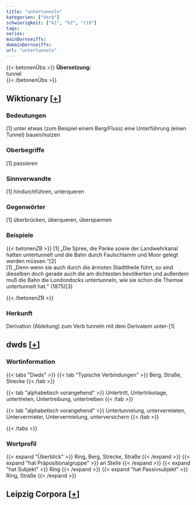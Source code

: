 ```yaml
---
title: "untertunneln"
kategorien: ["Verb"]
schwierigkeit: ["k1", "h2", "r19"]
tags:
series:
mainDornseiffs:
domainDornseiffs:
url: "untertunneln"
---
```


{{< betonenÜbs >}}
**Übersetzung:**  
tunnel  
{{< /betonenÜbs >}}

## Wiktionary [[+](https://de.wiktionary.org/wiki/untertunneln)]

### Bedeutungen
[1] unter etwas (zum Beispiel einem Berg/Fluss) eine Unterführung (einen Tunnel) bauen/nutzen  

### Oberbegriffe
[1] passieren  

### Sinnverwandte
[1] hindurchführen, unterqueren  

### Gegenwörter
[1] überbrücken, überqueren, überspannen  

### Beispiele
{{< betonenZB >}}
[1] „Die Spree, die Panke sowie der Landwehrkanal hatten untertunnelt und die Bahn durch Faulschlamm und Moor gelegt werden müssen.“[2]  
[1] „Denn wenn sie auch durch die ärmsten Stadttheile führt, so sind dieselben doch gerade auch die am dichtesten bevölkerten und außerdem muß die Bahn die Londondocks untertunneln, wie sie schon die Themse untertunnelt hat.“ (1875)[3]  

{{< /betonenZB >}}
### Herkunft
Derivation (Ableitung) zum Verb tunneln mit dem Derivatem unter-[1]  



## dwds [[+](https://www.dwds.de/wb/untertunneln)]

### Wortinformation
{{< tabs "Dwds" >}}
{{< tab "Typische Verbindungen" >}}
Berg, Straße, Strecke
{{< /tab >}}

{{< tab "alphabetisch vorangehend" >}}
Untertritt, Untertrikotage, untertreten, Untertreibung, untertreiben
{{< /tab >}}

{{< tab "alphabetisch vorangehend" >}}
Untertunnelung, untervermieten, Untervermieter, Untervermietung, unterversichern
{{< /tab >}}

{{< /tabs >}}

### Wortprofil
{{< expand "Überblick" >}} Ring, Berg, Strecke, Straße {{< /expand >}}
{{< expand "hat Präpositionalgruppe" >}} an Stelle {{< /expand >}}
{{< expand "hat Subjekt" >}} Ring {{< /expand >}}
{{< expand "hat Passivsubjekt" >}} Ring, Straße {{< /expand >}}

## Leipzig Corpora [[+](https://corpora.uni-leipzig.de/en/res?word=untertunneln&corpusId=deu_newscrawl-public_2018)]

